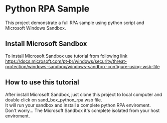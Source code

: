 # Python RPA Sample
This project demonstrate a full RPA sample using python script and Microsoft Windows Sandbox.  

## Install Microsoft Sandbox
To install Microsoft Sandbox use tutorial from following link  
https://docs.microsoft.com/pt-br/windows/security/threat-protection/windows-sandbox/windows-sandbox-configure-using-wsb-file

## How to use this tutorial
After install Microsoft Sandbox, just clone this project to local computer and double click on sand_box_python_rpa.wsb file.  
It will run your sandbox and install a complete python RPA enviroment.  
Don't worry... The Microsoft Sandbox it's complete isolated from your host enviroment.
